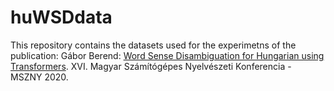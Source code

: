 # huWSDdata

This repository contains the datasets used for the experimetns of the publication:
Gábor Berend: [Word Sense Disambiguation for Hungarian using Transformers](http://www.inf.u-szeged.hu/~berendg/docs/publ/mszny_wsd.pdf). XVI. Magyar Számítógépes Nyelvészeti Konferencia - MSZNY 2020.
